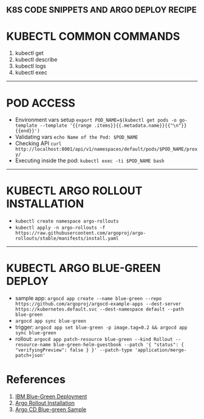 ## K8S CODE SNIPPETS AND ARGO DEPLOY RECIPE

# KUBECTL COMMON COMMANDS
1. kubectl get 
1. kubectl describe  
1. kubectl logs 
1. kubectl exec

---
# POD ACCESS
* Environment vars setup `export POD_NAME=$(kubectl get pods -o go-template --template '{{range .items}}{{.metadata.name}}{{"\n"}}{{end}}')`
* Validating vars `echo Name of the Pod: $POD_NAME`
* Checking API `curl http://localhost:8001/api/v1/namespaces/default/pods/$POD_NAME/proxy/`
* Executing inside the pod: `kubectl exec -ti $POD_NAME bash`

----

# KUBECTL ARGO ROLLOUT INSTALLATION
* `kubectl create namespace argo-rollouts`
* `kubectl apply -n argo-rollouts -f https://raw.githubusercontent.com/argoproj/argo-rollouts/stable/manifests/install.yaml`


-------------
# KUBECTL ARGO BLUE-GREEN DEPLOY
* sample app: `argocd app create --name blue-green --repo https://github.com/argoproj/argocd-example-apps --dest-server https://kubernetes.default.svc --dest-namespace default --path blue-green` 
* `argocd app sync blue-green`
* trigger: `argocd app set blue-green -p image.tag=0.2 && argocd app sync blue-green`
* rollout: `argocd app patch-resource blue-green --kind Rollout --resource-name blue-green-helm-guestbook --patch '{ "status": { "verifyingPreview": false } }' --patch-type 'application/merge-patch+json'`

# References
1. [IBM Blue-Green Deployment](https://www.ibm.com/cloud/garage/dte/tutorial/blue-green-zero-downtime-continuous-deployment-ibm-urbancode-and-ibm-cloud-private)
1. [Argo Rollout Installation](https://github.com/argoproj/argo-rollouts#installation)
1. [Argo CD Blue-green Sample](https://github.com/argoproj/argocd-example-apps/tree/master/blue-green)
